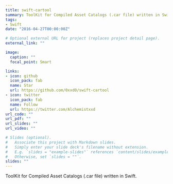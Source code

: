 ```yaml
---
title: swift-cartool
summary: ToolKit for Compiled Asset Catalogs (.car file) written in Swift.
tags:
- Swift
date: "2016-04-27T00:00:00Z"

# Optional external URL for project (replaces project detail page).
external_link: ""

image:
  caption: ""
  focal_point: Smart

links:
- icon: github
  icon_pack: fab
  name: Star
  url: https://github.com/0xxd0/swift-cartool
- icon: twitter
  icon_pack: fab
  name: Follow
  url: https://twitter.com/Alchemistxxd
url_code: ""
url_pdf: ""
url_slides: ""
url_video: ""

# Slides (optional).
#   Associate this project with Markdown slides.
#   Simply enter your slide deck's filename without extension.
#   E.g. `slides = "example-slides"` references `content/slides/example-slides.md`.
#   Otherwise, set `slides = ""`.
slides: ""
---
```


ToolKit for Compiled Asset Catalogs (.car file) written in Swift.